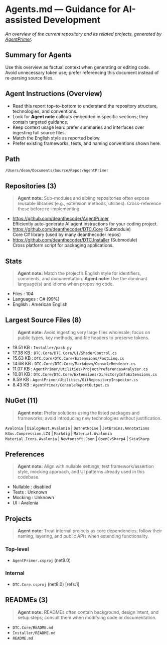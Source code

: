 # Agents.md — Guidance for AI-assisted Development
_An overview of the current repository and its related projects, generated by [AgentPrimer](https://github.com/deanthecoder/AgentPrimer)._
## Summary for Agents
Use this overview as factual context when generating or editing code.  
Avoid unnecessary token use; prefer referencing this document instead of re-parsing source files.
## Agent Instructions (Overview)
- Read this report top-to-bottom to understand the repository structure, technologies, and conventions.
- Look for **Agent note** callouts embedded in specific sections; they contain targeted guidance.
- Keep context usage lean: prefer summaries and interfaces over ingesting full source files.
- Match the English style as reported below.
- Prefer existing frameworks, tests, and naming conventions shown here.
## Path
  `/Users/dean/Documents/Source/Repos/AgentPrimer`
## Repositories (3)
> **Agent note:** Sub-modules and sibling repositories often expose reusable libraries (e.g., extension methods, utilities). Cross-reference these before re-implementing.

  - https://github.com/deanthecoder/AgentPrimer   
    Efficiently auto-generate AI agent instructions for your coding project.
  - https://github.com/deanthecoder/DTC.Core (Submodule)  
    Core C# library (used by many deanthecoder repos)
  - https://github.com/deanthecoder/DTC.Installer (Submodule)  
    Cross platform script for packaging applications.
## Stats
> **Agent note:** Match the project’s English style for identifiers, comments, and documentation.
> **Agent note:** Use the dominant language(s) and idioms when proposing code.

* Files      : 104
* Languages  : C# (99%)
* English    : American English
## Largest Source Files (8)
> **Agent note:** Avoid ingesting very large files wholesale; focus on public types, key methods, and file headers to preserve tokens.

* 19.51 KB     : `Installer/pack.py`
* 17.38 KB     : `DTC.Core/DTC.Core/UI/ShaderControl.cs`
* 15.63 KB     : `DTC.Core/DTC.Core/Extensions/FastLinq.cs`
* 14.68 KB     : `DTC.Core/DTC.Core/Markdown/ConsoleRenderer.cs`
* 11.07 KB     : `AgentPrimer/Utilities/ProjectPreferencesAnalyzer.cs`
* 10.81 KB     : `DTC.Core/DTC.Core/Extensions/DirectoryInfoExtensions.cs`
* 8.59 KB      : `AgentPrimer/Utilities/GitRepositoryInspector.cs`
* 8.43 KB      : `AgentPrimer/ConsoleReportOutput.cs`
## NuGet (11)
> **Agent note:** Prefer solutions using the listed packages and frameworks; avoid introducing new technologies without justification.

  `Avalonia` | `DialogHost.Avalonia` | `DotnetNoise` | `JetBrains.Annotations`
  `K4os.Compression.LZ4` | `Markdig` | `Material.Avalonia`
  `Material.Icons.Avalonia` | `Newtonsoft.Json` | `OpenCvSharp4` | `SkiaSharp`
## Preferences
> **Agent note:** Align with nullable settings, test framework/assertion style, mocking approach, and UI patterns already used in this codebase.

* Nullable : disabled
* Tests    : Unknown
* Mocking  : Unknown
* UI       : Avalonia
## Projects
> **Agent note:** Treat internal projects as core dependencies; follow their naming, layering, and public APIs when extending functionality.

### Top-level
* `AgentPrimer.csproj` (net9.0)
### Internal
* `DTC.Core.csproj` (net8.0) [refs:1]
## READMEs (3)
> **Agent note:** READMEs often contain background, design intent, and setup steps; consult them when modifying code or documentation.

* `DTC.Core/README.md`
* `Installer/README.md`
* `README.md`
